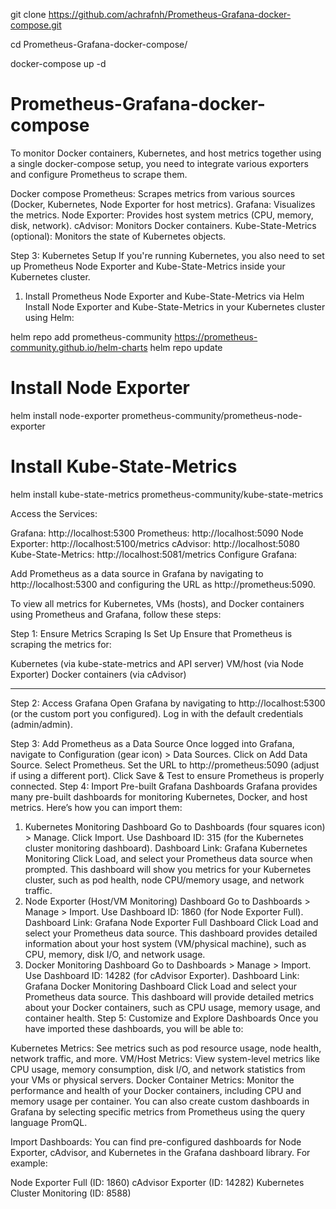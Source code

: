 git clone https://github.com/achrafnh/Prometheus-Grafana-docker-compose.git

cd Prometheus-Grafana-docker-compose/

docker-compose up -d

# Prometheus-Grafana-docker-compose

To monitor Docker containers, Kubernetes, and host metrics together using a single docker-compose setup, you need to integrate various exporters and configure Prometheus to scrape them.

Docker compose
Prometheus: Scrapes metrics from various sources (Docker, Kubernetes, Node Exporter for host metrics).
Grafana: Visualizes the metrics.
Node Exporter: Provides host system metrics (CPU, memory, disk, network).
cAdvisor: Monitors Docker containers.
Kube-State-Metrics (optional): Monitors the state of Kubernetes objects.

Step 3: Kubernetes Setup
If you're running Kubernetes, you also need to set up Prometheus Node Exporter and Kube-State-Metrics inside your Kubernetes cluster.

1. Install Prometheus Node Exporter and Kube-State-Metrics via Helm
   Install Node Exporter and Kube-State-Metrics in your Kubernetes cluster using Helm:

helm repo add prometheus-community https://prometheus-community.github.io/helm-charts
helm repo update

# Install Node Exporter

helm install node-exporter prometheus-community/prometheus-node-exporter

# Install Kube-State-Metrics

helm install kube-state-metrics prometheus-community/kube-state-metrics

Access the Services:

Grafana: http://localhost:5300
Prometheus: http://localhost:5090
Node Exporter: http://localhost:5100/metrics
cAdvisor: http://localhost:5080
Kube-State-Metrics: http://localhost:5081/metrics
Configure Grafana:

Add Prometheus as a data source in Grafana by navigating to http://localhost:5300 and configuring the URL as http://prometheus:5090.

To view all metrics for Kubernetes, VMs (hosts), and Docker containers using Prometheus and Grafana, follow these steps:

Step 1: Ensure Metrics Scraping Is Set Up
Ensure that Prometheus is scraping the metrics for:

Kubernetes (via kube-state-metrics and API server)
VM/host (via Node Exporter)
Docker containers (via cAdvisor)

---

Step 2: Access Grafana
Open Grafana by navigating to http://localhost:5300 (or the custom port you configured). Log in with the default credentials (admin/admin).

Step 3: Add Prometheus as a Data Source
Once logged into Grafana, navigate to Configuration (gear icon) > Data Sources.
Click on Add Data Source.
Select Prometheus.
Set the URL to http://prometheus:5090 (adjust if using a different port).
Click Save & Test to ensure Prometheus is properly connected.
Step 4: Import Pre-built Grafana Dashboards
Grafana provides many pre-built dashboards for monitoring Kubernetes, Docker, and host metrics. Here’s how you can import them:

1. Kubernetes Monitoring Dashboard
   Go to Dashboards (four squares icon) > Manage.
   Click Import.
   Use Dashboard ID: 315 (for the Kubernetes cluster monitoring dashboard).
   Dashboard Link: Grafana Kubernetes Monitoring
   Click Load, and select your Prometheus data source when prompted.
   This dashboard will show you metrics for your Kubernetes cluster, such as pod health, node CPU/memory usage, and network traffic.
2. Node Exporter (Host/VM Monitoring) Dashboard
   Go to Dashboards > Manage > Import.
   Use Dashboard ID: 1860 (for Node Exporter Full).
   Dashboard Link: Grafana Node Exporter Full Dashboard
   Click Load and select your Prometheus data source.
   This dashboard provides detailed information about your host system (VM/physical machine), such as CPU, memory, disk I/O, and network usage.
3. Docker Monitoring Dashboard
   Go to Dashboards > Manage > Import.
   Use Dashboard ID: 14282 (for cAdvisor Exporter).
   Dashboard Link: Grafana Docker Monitoring Dashboard
   Click Load and select your Prometheus data source.
   This dashboard will provide detailed metrics about your Docker containers, such as CPU usage, memory usage, and container health.
   Step 5: Customize and Explore Dashboards
   Once you have imported these dashboards, you will be able to:

Kubernetes Metrics: See metrics such as pod resource usage, node health, network traffic, and more.
VM/Host Metrics: View system-level metrics like CPU usage, memory consumption, disk I/O, and network statistics from your VMs or physical servers.
Docker Container Metrics: Monitor the performance and health of your Docker containers, including CPU and memory usage per container.
You can also create custom dashboards in Grafana by selecting specific metrics from Prometheus using the query language PromQL.

Import Dashboards: You can find pre-configured dashboards for Node Exporter, cAdvisor, and Kubernetes in the Grafana dashboard library. For example:

Node Exporter Full (ID: 1860)
cAdvisor Exporter (ID: 14282)
Kubernetes Cluster Monitoring (ID: 8588)
